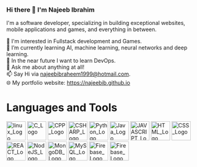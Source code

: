 ### Hi there 👋 I'm Najeeb Ibrahim

I'm a software developer, specializing in building exceptional websites, mobile applications and games, and everything in between.

👀 I'm interested in Fullstack development and Games.  
🌱 I’m currently learning AI, machine learning, neural networks and deep learning.  
📖 In the near future I want to learn DevOps.   
💬 Ask me about anything at all!  
📫 Say Hi via  najeebibraheem1999@hotmail.com.  
🌐 My portfolio website: https://najeebib.github.io

# Languages and Tools  

<img src="https://github.com/najeebib/najeebib/assets/79699737/1f67d5a3-6530-4d7a-9327-799227187678" alt="linux_Logo" width="50" height="50">  
<img src="https://github.com/najeebib/najeebib/assets/79699737/e7eb1d88-c5fa-4933-b824-889f3d75f128" alt="C_Logo" width="50" height="50">        
<img src="https://github.com/najeebib/najeebib/assets/79699737/2d62434d-6d20-4f53-b9f4-f91a661da5ae" alt="CPP_Logo" width="50" height="50">
<img src="https://github.com/najeebib/najeebib/assets/79699737/4189e173-99d0-46f6-83c6-c504213f5e0a" alt="CSHARP_Logo" width="50" height="50">
<img src="https://github.com/najeebib/najeebib/assets/79699737/29c0bd4a-8a59-413a-abdc-1909a11c60f9" alt="Python_Logo" width="50" height="50">
<img src="https://github.com/najeebib/najeebib/assets/79699737/6b200a0c-ef43-4039-92fc-ee0467354b07" alt="Java_Logo" width="50" height="50">
<img src="https://github.com/najeebib/najeebib/assets/79699737/00c6ea84-2252-4974-8475-97df8ab2cd80" alt="JAVASCRIPT_Logo" width="50" height="50">
<img src="https://github.com/najeebib/najeebib/assets/79699737/8eefc5fe-4c7c-4101-b14a-5ca45f900ecb" alt="HTML_Logo" width="50" height="50">
<img src="https://github.com/najeebib/najeebib/assets/79699737/0e8f491d-d71a-4ff1-84b7-43b5c0395637" alt="CSS_Logo" width="50" height="50">
<img src="https://github.com/najeebib/najeebib/assets/79699737/9481a0e6-3a22-4e6e-8016-f28f850ac38f" alt="REACT_Logo" width="50" height="50">
<img src="https://github.com/najeebib/najeebib/assets/79699737/7b8abcab-9bf9-4778-971d-d1ef5860d961" alt="NodeJS_Logo" width="50" height="50">
<img src="https://github.com/najeebib/najeebib/assets/79699737/50f2da4b-9834-4d41-a564-cf79ad35d7cf" alt="MongoDB_Logo" width="50" height="50">
<img src="https://github.com/najeebib/najeebib/assets/79699737/2de9c46c-003d-422a-8ff9-98d0823409df" alt="MySQL_Logo" width="50" height="50">
<img src="https://github.com/najeebib/najeebib/assets/79699737/1be1f2d5-6b07-4fef-9fab-afb0299b42c8" alt="Firebase_Logo" width="50" height="50">
<img src="https://github.com/najeebib/najeebib/assets/79699737/e7f73921-cbb7-4b31-b374-3ceba6e381cd" alt="Firebase_Logo" width="50" height="50">




<!--
**najeebib/najeebib** is a ✨ _special_ ✨ repository because its `README.md` (this file) appears on your GitHub profile.

Here are some ideas to get you started:

🔭 I’m currently working on ...
- 🌱 I’m currently learning ...
- 👯 I’m looking to collaborate on ...
- 🤔 I’m looking for help with ...
- 💬 Ask me about ...
- 📫 How to reach me: ...
- 😄 Pronouns: ...
- ⚡ Fun fact: ...
-->
